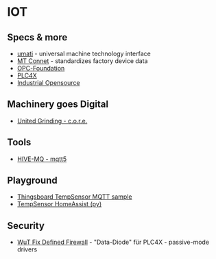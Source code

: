 # IOT


## Specs & more

- [umati](https://umati.org/about/) - universal machine technology interface
- [MT Connet](https://www.mtconnect.org/) - standardizes factory device data
- [OPC-Foundation](https://opcfoundation.org/)
- [PLC4X](https://plc4x.apache.org/)
- [Industrial Opensource](https://industrial-opensource.com/)


## Machinery goes Digital

- [United Grinding - c.o.r.e.](https://www.grinding.ch/de/digitalisierung/digital-interfaces/)

## Tools

- [HIVE-MQ - mqtt5](https://www.hivemq.com/mqtt/mqtt-protocol/)



## Playground

- [Thingsboard TempSensor MQTT sample](https://thingsboard.io/docs/samples/esp8266/temperature/)
- [TempSensor HomeAssist (py)](https://www.smartlab.at/build-a-wireless-mqtt-temperature-and-humidity-sensor-for-your-home-assistant/)



## Security

- [WuT  Fix Defined Firewall](https://www.wut.de/e-55312-ww-dade-000.php) - "Data-Diode" für PLC4X - passive-mode drivers
